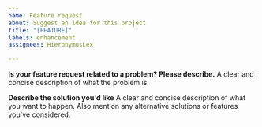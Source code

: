 ```yaml
---
name: Feature request
about: Suggest an idea for this project
title: "[FEATURE]"
labels: enhancement
assignees: HieronymusLex

---
```


**Is your feature request related to a problem? Please describe.**
A clear and concise description of what the problem is

**Describe the solution you'd like**
A clear and concise description of what you want to happen. Also mention any alternative solutions or features you've considered.

